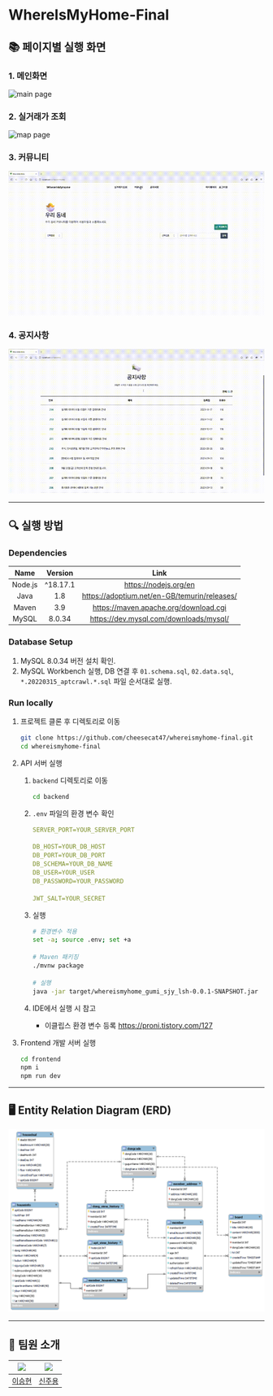 # WhereIsMyHome-Final

## 📚 페이지별 실행 화면

### 1. 메인화면

![main page](docs/main.gif)

### 2. 실거래가 조회

![map page](docs/map.gif)

### 3. 커뮤니티

![community page](docs/community.gif)

### 4. 공지사항

![notice page](docs/notice.gif)

---

## 🔍 실행 방법

### Dependencies

|  Name   | Version  |                     Link                     |
|:-------:|:--------:|:--------------------------------------------:|
| Node.js | ^18.17.1 |            https://nodejs.org/en             |
|  Java   |   1.8    | https://adoptium.net/en-GB/temurin/releases/ |
|  Maven  |   3.9    |    https://maven.apache.org/download.cgi     |
|  MySQL  |  8.0.34  |    https://dev.mysql.com/downloads/mysql/    |

### Database Setup

1. MySQL 8.0.34 버전 설치 확인.
2. MySQL Workbench 실행, DB 연결 후 `01.schema.sql`, `02.data.sql`, `*.20220315_aptcrawl.*.sql` 파일 순서대로 실행.

### Run locally

1. 프로젝트 클론 후 디렉토리로 이동

   ```bash
   git clone https://github.com/cheesecat47/whereismyhome-final.git
   cd whereismyhome-final
   ```

2. API 서버 실행

    1. `backend` 디렉토리로 이동

       ```bash
       cd backend
       ```

    2. `.env` 파일의 환경 변수 확인

       ```yaml
       SERVER_PORT=YOUR_SERVER_PORT
 
       DB_HOST=YOUR_DB_HOST
       DB_PORT=YOUR_DB_PORT
       DB_SCHEMA=YOUR_DB_NAME
       DB_USER=YOUR_USER
       DB_PASSWORD=YOUR_PASSWORD
 
       JWT_SALT=YOUR_SECRET
       ```

    3. 실행

       ```bash
       # 환경변수 적용
       set -a; source .env; set +a
 
       # Maven 패키징
       ./mvnw package
 
       # 실행
       java -jar target/whereismyhome_gumi_sjy_lsh-0.0.1-SNAPSHOT.jar
       ```

    4. IDE에서 실행 시 참고

        - 이클립스 환경 변수 등록 <https://proni.tistory.com/127>

3. Frontend 개발 서버 실행

   ```bash
   cd frontend
   npm i
   npm run dev
   ```

---

## 🖥 Entity Relation Diagram (ERD)

![ERD](docs/ERD.png)

---

## 🐢 팀원 소개

| <img src="https://github.com/hyun812.png" width="150"> | <img src="https://github.com/cheesecat47.png" width="150"> |
|:------------------------------------------------------:|:----------------------------------------------------------:|
|           [이승현](https://github.com/hyun812)            |           [신주용](https://github.com/cheesecat47)            |
